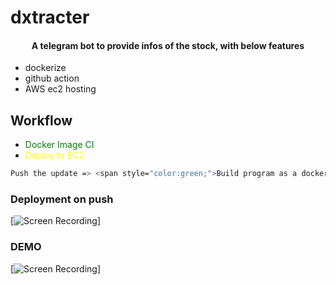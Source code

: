# dxtracter
<h4 align="center">A telegram bot to provide infos of the stock, with below features</h4>

- dockerize
- github action
- AWS ec2 hosting

## Workflow

- <span style="color:green;">Docker Image CI</span>
- <span style="color:yellow;">Deploy to EC2</span>

```sh
Push the update => <span style="color:green;">Build program as a docker image</span> => <span style="color:green;">Push the image to dockerhub</span> => <span style="color:yellow;">SSH to AWS ec2 instance</span> => <span style="color:yellow;">Clear the existing local image</span> => <span style="color:yellow;">Pull and run latest image from Docker Hub</span> => Done! The bot is running with latest update
```
### Deployment on push
[![Screen Recording]([video_url_here](https://www.youtube.com/watch?v=PlgFvjalyVk&ab_channel=DylanChang)https://www.youtube.com/watch?v=PlgFvjalyVk&ab_channel=DylanChang)]

### DEMO
[![Screen Recording]([video_url_here](https://www.youtube.com/watch?v=jFlgQn0ibBM&ab_channel=DylanChang)https://www.youtube.com/watch?v=jFlgQn0ibBM&ab_channel=DylanChang)]

